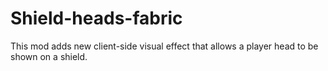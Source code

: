 # Shield-heads-fabric
This mod adds new client-side visual effect that allows a player head to be shown on a shield.
